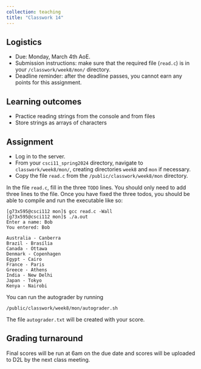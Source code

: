 ```yaml
---
collection: teaching
title: "Classwork 14"
---
```


## Logistics
* Due: Monday, March 4th AoE.
* Submission instructions: make sure that the required file (`read.c`) is in your
	`/classwork/week8/mon/` directory.
* Deadline reminder: after the deadline passes, you cannot earn any points for
	this assignment.

## Learning outcomes
* Practice reading strings from the console and from files
* Store strings as arrays of characters

## Assignment

* Log in to the server.
* From your `csci11_spring2024` directory, navigate to `classwork/week8/mon/`, creating directories `week8` and `mon` if necessary.
* Copy the file `read.c` from the `/public/classwork/week8/mon`
	directory.

In the file `read.c`, fill in the three `TODO` lines. You should only need to
add three lines to the file. Once you have fixed the three todos, you should be
able to compile and run the executable like so:

```
[g73x595@csci112 mon]$ gcc read.c -Wall
[g73x595@csci112 mon]$ ./a.out
Enter a name: Bob
You entered: Bob

Australia - Canberra
Brazil - Brasília
Canada - Ottawa
Denmark - Copenhagen
Egypt - Cairo
France - Paris
Greece - Athens
India - New Delhi
Japan - Tokyo
Kenya - Nairobi
```

You can run the autograder by running

```
/public/classwork/week8/mon/autograder.sh
```

The file `autograder.txt` will be created with your score.

## Grading turnaround
Final scores will be run at 6am on the due date and scores will be
uploaded to D2L by the next class meeting.
